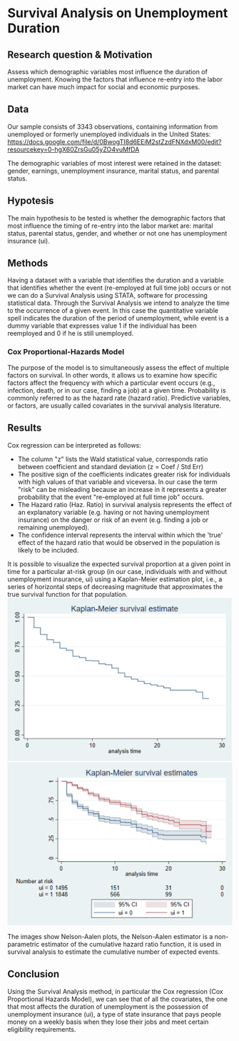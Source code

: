 # Survival Analysis on Unemployment Duration

## Research question & Motivation

Assess which demographic variables most influence the duration of unemployment.
Knowing the factors that influence re-entry into the labor market can have much impact for social and economic purposes.

## Data

Our sample consists of 3343 observations, containing information from unemployed or formerly unemployed individuals in the United States: https://docs.google.com/file/d/0BwogTI8d6EEiM2stZzdFNXdxM00/edit?resourcekey=0-hgX60ZrsGu05yZO4vuMfDA

The demographic variables of most interest were retained in the dataset: gender, earnings, unemployment insurance, marital status, and parental status.

## Hypotesis

The main hypothesis to be tested is whether the demographic factors that most influence the timing of re-entry into the labor market are: marital status, parental status, gender, and whether or not one has unemployment insurance (ui).

## Methods

Having a dataset with a variable that identifies the duration and a variable that identifies whether the event (re-employed at full time job) occurs or not we can do a Survival Analysis using STATA, software for processing statistical data.
Through the Survival Analysis we intend to analyze the time to the occurrence of a given event. In this case the quantitative variable spell indicates the duration of the period of unemployment, while event is a dummy variable that expresses value 1 if the individual has been reemployed and 0 if he is still unemployed.

### Cox Proportional-Hazards Model
The purpose of the model is to simultaneously assess the effect of multiple factors on survival. In other words, it allows us to examine how specific factors affect the frequency with which a particular event occurs (e.g., infection, death, or in our case, finding a job) at a given time.
Probability is commonly referred to as the hazard rate (hazard ratio). Predictive variables, or factors, are usually called covariates in the survival analysis literature.

## Results

Cox regression can be interpreted as follows:
  - The column "z" lists the Wald statistical value, corresponds ratio between coefficient and standard deviation (z = Coef / Std Err)
  - The positive sign of the coefficients indicates greater risk for individuals with high values of that variable and viceversa. In our case the term "risk" can be misleading because an increase in it represents a greater probability that the     event "re-employed at full time job" occurs.
  - The Hazard ratio (Haz. Ratio) in survival analysis represents the effect of an explanatory variable (e.g. having or not having unemployment insurance) on the danger or risk of an event (e.g. finding a job or remaining unemployed).
  - The confidence interval represents the interval within which the 'true' effect of the hazard ratio that would be observed in the population is likely to be included.
  
It is possible to visualize the expected survival proportion at a given point in time for a particular at-risk group (in our case, individuals with and without unemployment insurance, ui) using a Kaplan-Meier estimation plot, i.e., a series of horizontal steps of decreasing magnitude that approximates the true survival function for that population.
![results1](https://github.com/marcocutraro/data-analysis/blob/main/results1.png)
![results2](https://github.com/marcocutraro/data-analysis/blob/main/results2.png)

The images show Nelson-Aalen plots, the Nelson-Aalen estimator is a non-parametric estimator of the cumulative hazard ratio function, it is used in survival analysis to estimate the cumulative number of expected events.

## Conclusion

Using the Survival Analysis method, in particular the Cox regression (Cox Proportional Hazards Model), we can see that of all the covariates, the one that most affects the duration of unemployment is the possession of unemployment insurance (ui), a type of state insurance that pays people money on a weekly basis when they lose their jobs and meet certain eligibility requirements.
